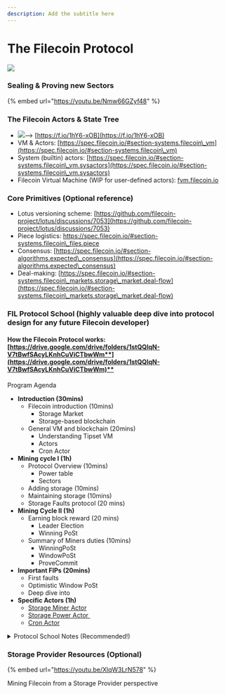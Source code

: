 ```yaml
---
description: Add the subtitle here
---
```


# The Filecoin Protocol

![](https://files.gitbook.com/v0/b/gitbook-x-prod.appspot.com/o/spaces%2FdJC0yfHL6n4VMktmNXWq%2Fuploads%2F9pAg4DeJpIPYM1f2YYOB%2Fimage.png?alt=media\&token=e8d41405-726d-4712-935d-32772618e21f)

### Sealing & Proving new Sectors <a href="#how-sealing-and-proving-works" id="how-sealing-and-proving-works"></a>

{% embed url="https://youtu.be/Nmw66GZyf48" %}

### The Filecoin Actors & State Tree <a href="#filecoin-actors" id="filecoin-actors"></a>

* ​![](https://files.gitbook.com/v0/b/gitbook-x-prod.appspot.com/o/spaces%2FdJC0yfHL6n4VMktmNXWq%2Fuploads%2F9sXqaU7dbfs8TKZPgeAy%2Fimage.png?alt=media\&token=1e9c8eef-b677-4352-a401-fb4559b58694)--> [https://f.io/1hY6-xOB](https://f.io/1hY6-xOB)​
* VM & Actors: [https://spec.filecoin.io/#section-systems.filecoin\_vm](https://spec.filecoin.io/#section-systems.filecoin\_vm)​
* System (builtin) actors: [https://spec.filecoin.io/#section-systems.filecoin\_vm.sysactors](https://spec.filecoin.io/#section-systems.filecoin\_vm.sysactors)​
* Filecoin Virtual Machine (WIP for user-defined actors): [fvm.filecoin.io](http://fvm.filecoin.io)​

### Core Primitives (Optional reference) <a href="#core-primitives-optional-reference" id="core-primitives-optional-reference"></a>

* Lotus versioning scheme: [https://github.com/filecoin-project/lotus/discussions/7053](https://github.com/filecoin-project/lotus/discussions/7053)​
* Piece logistics: [https://spec.filecoin.io/#section-systems.filecoin\_files.piece ](https://spec.filecoin.io/#section-systems.filecoin\_files.piece)​
* Consensus: [https://spec.filecoin.io/#section-algorithms.expected\_consensus](https://spec.filecoin.io/#section-algorithms.expected\_consensus)
* Deal-making: [https://spec.filecoin.io/#section-systems.filecoin\_markets.storage\_market.deal-flow](https://spec.filecoin.io/#section-systems.filecoin\_markets.storage\_market.deal-flow)

### FIL Protocol School (highly valuable deep dive into protocol design for any future Filecoin developer) <a href="#fil-protocol-school-highly-valuable-deep-dive-into-protocol-design-for-any-future-filecoin-developer" id="fil-protocol-school-highly-valuable-deep-dive-into-protocol-design-for-any-future-filecoin-developer"></a>

#### **How the Filecoin Protocol works:** [**https://drive.google.com/drive/folders/1stQQlqN-V7tBwfSAcyLKnhCuViCTbwWm**](https://drive.google.com/drive/folders/1stQQlqN-V7tBwfSAcyLKnhCuViCTbwWm)**​** <a href="#how-the-filecoin-protocol-works-https-drive.google.com-drive-folders-1stqqlqn-v7tbwfsacylknhcuvictbw" id="how-the-filecoin-protocol-works-https-drive.google.com-drive-folders-1stqqlqn-v7tbwfsacylknhcuvictbw"></a>

Program Agenda

* **Introduction (30mins)**
  * Filecoin introduction (10mins)
    * Storage Market
    * Storage-based blockchain
  * General VM and blockchain (20mins)
    * Understanding Tipset VM
    * Actors
    * Cron Actor
* **Mining cycle I (1h)**
  * Protocol Overview (10mins)
    * Power table
    * Sectors
  * Adding storage (10mins)
  * Maintaining storage (10mins)
  * Storage Faults protocol (20 mins)
* **Mining Cycle II (1h)**
  * Earning block reward (20 mins)
    * Leader Election
    * Winning PoSt
  * Summary of Miners duties (10mins)
    * WinningPoSt
    * WindowPoSt
    * ProveCommit
* **Important FIPs (20mins)**
  * First faults
  * Optimistic Window PoSt
  * Deep dive into
* **Specific Actors (1h)**
  * ​[Storage Miner Actor](https://github.com/filecoin-project/specs-actors/blob/master/actors/builtin/miner/miner\_actor.go)
  * ​[Storage Power Actor ](https://github.com/filecoin-project/specs-actors/blob/master/actors/builtin/power/power\_actor.go)​
  * ​[Cron Actor](https://github.com/filecoin-project/specs-actors/blob/master/actors/builtin/cron/cron\_actor.go)​

<details>

<summary>Protocol School Notes (Recommended!)</summary>

* **Introduction (30mins) \[Nicola]**
  * _Filecoin introduction (10mins)_
    * Filecoin has 2 parts/products re-using the same resource: space
      1. Decentralized Storage Market (Verifiable storage: you can store other people data in a verifiable way)
      2. Storage Based Consensus (Storage of someone's data gives you power, power gives you block reward)
         * Storage can be re-used for market
         * Incentives to honest behaviour
      3. Total supply: 2 billion of filecoin in total
  * _General VM and blockchain (20mins)_&#x20;
    * Transactions are called "messages"
      * From one actor to another actor
        * Actor is something that talkies over the blockchain via functions
          * If A sends X to B means Actor A calls function pay with input X to actor B
          * Message goes in a pool
          * Who wins the block takes some messages and puts them in a block. He then propagate block to the network&#x20;
    * Contrary to other blockchains, have possibly multiple blocks in the same epoch.
      * Epochs measure times, not blocks. 1 epoch every 30 seconds
        * A set of block for each epoch
        * One block links to 2 former blocks in the former epoch
        * How many blocks? On expectation 5 for each epoch
        * You need to wait the end of an epoch in order to execute the blocks (you can not execute blocks on the spot: different from Ethereum for example): at epoch X+1 you run transactions of the blocks in epoch X
          * Deterministic order for executing transactions
          * Duplicated transactions are not executed
          * This can lead to some problems
          * You can update a state when you execute the former epochs blocks
            * You can not have two different state in the epoch, since you have deterministic execution
        * How do you know you have all the blocks?
          * Each block is linked to parents blocks from the former epoch
          * You must need all the parents blocks a particular block points to \\
    * How do we process blocks? You execute blocks in the virtual machine&#x20;
      * The block comes, you execute transaction in order in the VM&#x20;
      * In the VM there are actors \[balances, miner, storage market..]&#x20;
      * Each time you have an action in the blockchain you ask one actor to call to another actor through functions&#x20;
      * Everything that goes to the VM updates the VM state&#x20;
      * Final state of an epoch gets stored in a block&#x20;
      * One change of state for each epoch&#x20;
  * _Actors_
    * Actors have methods which can be called
    * Actors can call other actors
      * They send messages with each others
      * Actor are triggered by users apart cron actor
    * Cron Actor
      * Only actor not triggered by users.
    * Cron, Market, Power actor are the only unique actors
    * Other actors are not unique (you have many address actors for example)
    * Address:
      * Every actor has two addresses
        * An incremental id (f0)
        * A robust address
          * Difference:
            * robust is a long unique address
            * Incremental id: short message, assigned in the consensus by the blockchain, you need to wait finality blocks to get them finalized
      * Other addresses generated in different ways
        * From 01 to 99 reserved to PL
        * F1 accounts account actors
    * Genesis actor: actor in the system to stay
      * System, Init, Reward, Power (total power in the network), Market, VerifiedRegistry, BurntFunds (fees which are burnt)&#x20;
  * State: set of actors, updated every epoch
    * Gas = how much it costs to make a state update (via calling different functions that update the state)

<!---->

* **Mining cycle I (1h) \[Nicola]**
  * _Protocol Overview_
    * Key Concepts
      * Miners: store clients file and participate inc onsensus
      * Clients: delegate storage of data
      * Sector: unit of storage
        * It can be full of data/empty/partially empty
        * Today sectors content can not be updated
        * Sectors with no deals on it: CC sector
        * Deal: between miner and client about data storage
        * Two sector size 32 and 64 GB
        * You create a sector through Sealing
          * Unsealed sector: you have some data
          * Sealing: you take unsealed sector and run sealing on it (not in the network at this stage)
          * How do I put it in the network?
            * Adding the sector to the network and prove it
              * Call your actor and post a precommit (no prove on the sector here) message on chain with
                * the hash of the sealed sector
                * The list of deals sector is storing
                * ⇒ sector is given an ID
                * ⇒ network knows you are about to prove a sector
              * Prove a sealed sector (not proven yet!)
                * You wait 150 blocks, you pick a randomness and you locally generate a proof
                * You post the proof onchain with a proveCommit message
                * Chain checks proof is correct
                * ⇒ this gives a proof that you did it right
                * ⇒ storage is committed
              * After 24 hours of storage your sector is active and counts for power
              * If you prove every 24 hours the sector is kept active
                * If you don t prove it the sector is marked at faulty
                * If yu don t recover it the sector is terminated
        * If a sector is Committed Capacity (CC, no deals) it counts 32GiB
        * If a sector has delas, it still counts 32GiB
        * If a sector has verified deals you will have up to 320 GiB (according to quality adjustment coefficient) \\
  * Mining Cycle \[Sector Lifetime]:
    * Register a Miner
    * Add Storage
      * A Miner makes deals and publish them into the market
      * Miner seal the sector using special randomness from the past
        * So that you link a sector to a particular chain (you can not reuse it in a fork)
      * Miner send a precommit message as described before
        * Lock funds as precommit deposit
      * Miner waits 150 block
        * Pick randomness from 150th block
        * 24h of time to post proveCommit
          * Penalty if you don t \[lose precommmit deposit]
          * If you proveCommit in time you get back preCommit deposits and you have tu put initial pledge. Storage power is given to the miner for that sector
            * It is partially burnt in case of faults/bad service
    * Maintaining Storage/Power
      * MIners maintain power submitting a Proof of Spacetime \[WindowPoSt]
        * First one \~24h after provecommit ⇒ it turns sector from committed to active
          * Sector added to the power actor \[power table: all the power in the network accounted by miner, according to sector quality]
        * 1 windowpost every 24h for maintaining power \[aka maintaining the sector active]
          * How account for time? A miner is associated with a proving period start: at the end of each proving period you reset it and so on: each proving period lasts 24h
          * Each proving period has 48 deadlines (1 each 30 mins)
            * 48 slots, sectors gets associated with deadline (75 TiB per deadline at most. When one deadline is full you go and fill the next one. )
            * For each deadline you have 30 min prove via windowpost all the sectors belonging to that deadline
              * 30 min depends on the size of the proofs ⇒ distribute proofs through time
                * Legacy item after last snark improvements
              * Deadline opens at time t, lasts for 60 blocks and closes. If you have faulty sectors you need to announce them in before a particular fault cutoff \[of you'll pay higher fees]
                * You need to declare faults before getting the challenges (we want miners to declare faults when they have, not after checking if they got lucky with challenges )
              * If you don't post a windowpost the sectors that belong to that proof are considered inactive and removed from the miner's power \\
        * Important point: Check windowpost is expensive: we decided to go for optimistic windowpost
          * We assume windowpost are correct but are not checked by default
          * Any node can check proofs independently and wrong proofs get spotted, correspondent miners get highly penalized
          * 24 hours of time to check a windowpost
          * This approach saves gas \[from each block being occupied by windowpost gas costs to once per day cost for eventually spotting bad windowpost proofs]
        * Power actor keeps track of all of above involving power add/maintenance
        * Prove Commit costs are still high
          * This makes the growth of the chain to be kind of constant (not ideal...we should find strategies to improve on this \[better snarks])

<!---->

* **Mining Cycle II (1h) \[Nicola]**
  * _Storage Faults_
    * Declare and Recover Faults
      * A sector can be marked as faulty
        * Miner declares fault for a sector \[declare fault]
          * Which deadline which sector
          * Sector will be marked as faulty but remains active until deadline. At deadline power adjustments happen
        * If not, miner can not generate windowpost for that sector. \[skipped fault]
          * When Submitting a Windowposrt miner marks faulty sectors
        * If miner does not show up at all, all sectors in a partition are marked as faulty \[detected fault]
      * Faults are associated with fees \[and those fees are expensive]
        * You avoid the fee if it is not a continued fault
      * Fault always cause removal of power
      * After 7 days of continued fault, sector is terminated and miner pay a huge fee
      * Fault can be recovered
        * Miner can declare a fault recovery. Sectors is back to active after the first correct prove on that sector after the recovery declaration
        * If you declare recovery a sector and you don't prove the sector itself, you pay fault fee
  * _Earning block reward_
    * Leader Election
      * Done at every block
        * Take randomness from Drand Beacon
        * Sign randomness
        * Hash
        * If output is lower than target you get elected
        * Target depends on your power in the power actor (miners claims)
          * Miner wins proportionally to power they have
          * Power considered in leader election is the one a miner had 900 blocks before (at each block you look at power in the past)
            * Why power from the past? Security of consensus
      * If you get elected you are allowed to win a block \[not a winner yet]
        * Miner address must still exist
        * Miner must be above min miner size
        * Miner must be eligible for election
          * Not eligible if miner is in debt (balance < 0 due to "too many" faults fees that can not be paid by the balance)
        * Miner must provide a proof of election + a windowpost
          * One of the miner's sectors is picked at random and miner has to answer 66 challenges on it
            * If you don't have the sector you can not prove it because of lack of time
              * It is not rational to remove sectors and recompute because one risks to lose block rewa

</details>

### Storage Provider Resources (Optional) <a href="#storage-provider-resources-optional" id="storage-provider-resources-optional"></a>

{% embed url="https://youtu.be/XlqW3LrN578" %}

Mining Filecoin from a Storage Provider perspective
